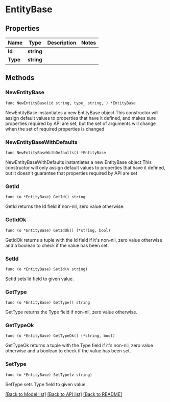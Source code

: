 # EntityBase

## Properties

Name | Type | Description | Notes
------------ | ------------- | ------------- | -------------
**Id** | **string** |  | 
**Type** | **string** |  | 

## Methods

### NewEntityBase

`func NewEntityBase(id string, type_ string, ) *EntityBase`

NewEntityBase instantiates a new EntityBase object
This constructor will assign default values to properties that have it defined,
and makes sure properties required by API are set, but the set of arguments
will change when the set of required properties is changed

### NewEntityBaseWithDefaults

`func NewEntityBaseWithDefaults() *EntityBase`

NewEntityBaseWithDefaults instantiates a new EntityBase object
This constructor will only assign default values to properties that have it defined,
but it doesn't guarantee that properties required by API are set

### GetId

`func (o *EntityBase) GetId() string`

GetId returns the Id field if non-nil, zero value otherwise.

### GetIdOk

`func (o *EntityBase) GetIdOk() (*string, bool)`

GetIdOk returns a tuple with the Id field if it's non-nil, zero value otherwise
and a boolean to check if the value has been set.

### SetId

`func (o *EntityBase) SetId(v string)`

SetId sets Id field to given value.


### GetType

`func (o *EntityBase) GetType() string`

GetType returns the Type field if non-nil, zero value otherwise.

### GetTypeOk

`func (o *EntityBase) GetTypeOk() (*string, bool)`

GetTypeOk returns a tuple with the Type field if it's non-nil, zero value otherwise
and a boolean to check if the value has been set.

### SetType

`func (o *EntityBase) SetType(v string)`

SetType sets Type field to given value.



[[Back to Model list]](../README.md#documentation-for-models) [[Back to API list]](../README.md#documentation-for-api-endpoints) [[Back to README]](../README.md)


